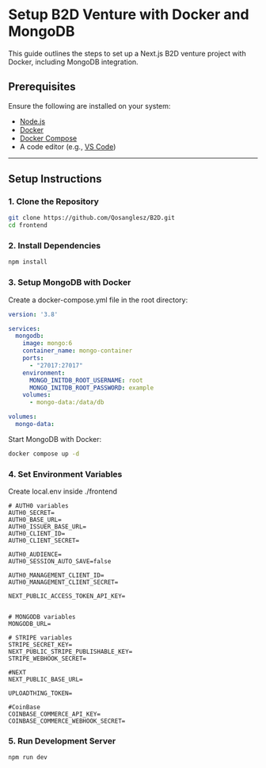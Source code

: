 # Setup B2D Venture with Docker and MongoDB

This guide outlines the steps to set up a Next.js B2D venture project with Docker, including MongoDB integration.

## Prerequisites

Ensure the following are installed on your system:

- [Node.js](https://nodejs.org/)
- [Docker](https://www.docker.com/)
- [Docker Compose](https://docs.docker.com/compose/)
- A code editor (e.g., [VS Code](https://code.visualstudio.com/))

---

## Setup Instructions

### 1. Clone the Repository

```bash
git clone https://github.com/Qosanglesz/B2D.git
cd frontend
```

### 2. Install Dependencies

```bash
npm install
```

### 3. Setup MongoDB with Docker

Create a docker-compose.yml file in the root
directory:

```yml
version: '3.8'

services:
  mongodb:
    image: mongo:6
    container_name: mongo-container
    ports:
      - "27017:27017"
    environment:
      MONGO_INITDB_ROOT_USERNAME: root
      MONGO_INITDB_ROOT_PASSWORD: example
    volumes:
      - mongo-data:/data/db

volumes:
  mongo-data:
```

Start MongoDB with Docker:

```bash
docker compose up -d
```

### 4. Set Environment Variables

Create local.env inside ./frontend

```env
# AUTH0 variables
AUTH0_SECRET=
AUTH0_BASE_URL=
AUTH0_ISSUER_BASE_URL=
AUTH0_CLIENT_ID=
AUTH0_CLIENT_SECRET=

AUTH0_AUDIENCE=
AUTH0_SESSION_AUTO_SAVE=false

AUTH0_MANAGEMENT_CLIENT_ID=
AUTH0_MANAGEMENT_CLIENT_SECRET=

NEXT_PUBLIC_ACCESS_TOKEN_API_KEY=


# MONGODB variables
MONGODB_URL=

# STRIPE variables
STRIPE_SECRET_KEY=
NEXT_PUBLIC_STRIPE_PUBLISHABLE_KEY=
STRIPE_WEBHOOK_SECRET=

#NEXT
NEXT_PUBLIC_BASE_URL=

UPLOADTHING_TOKEN=

#CoinBase
COINBASE_COMMERCE_API_KEY=
COINBASE_COMMERCE_WEBHOOK_SECRET=
```

### 5. Run Development Server

```bash
npm run dev
```